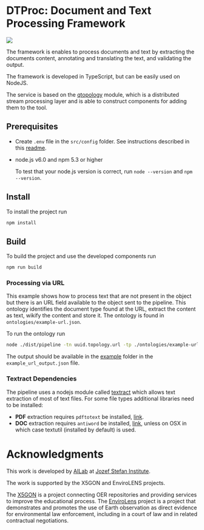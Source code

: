 # DTProc: Document and Text Processing Framework

[![](https://badgen.net/github/release/ErikNovak/DTProc)](https://github.com/ErikNovak/DTProc/release/)

The framework is enables to process documents and text by extracting the documents content,
annotating and translating the text, and validating the output.

The framework is developed in TypeScript, but can be easily used on NodeJS.

The service is based on the [qtopology](https://github.com/qminer/qtopology) module,
which is a distributed stream processing layer and is able to construct components
for adding them to the tool.

## Prerequisites

- Create `.env` file in the `src/config` folder. See instructions described in this [readme](./src/config/README.md).

- node.js v6.0 and npm 5.3 or higher

    To test that your node.js version is correct, run `node --version` and `npm --version`.


## Install

To install the project run

```bash
npm install
```

## Build

To build the project and use the developed components run
```bash
npm run build
```

### Processing via URL

This example shows how to process text that are not present in the object but there is
an URL field available to the object sent to the pipeline. This ontology identifies the
document type found at the URL, extract the content as text, wikify the content and
store it. The ontology is found in `ontologies/example-url.json`.

To run the ontology run

```bash
node ./dist/pipeline -tn uuid.topology.url -tp ./ontologies/example-url
```

The output should be available in the [example](../example) folder in the `example_url_output.json` file.


### Textract Dependencies

The pipeline uses a nodejs module called [textract](./lib/textract) which allows
text extraction of most of text files. For some file types additional libraries need to be installed:

- **PDF** extraction requires `pdftotext` be installed, [link](http://www.xpdfreader.com/download.html).
- **DOC** extraction requires `antiword` be installed, [link](http://www.winfield.demon.nl/), unless on OSX
    in which case textutil (installed by default) is used.


# Acknowledgments

This work is developed by [AILab](http://ailab.ijs.si/) at [Jozef Stefan Institute](https://www.ijs.si/).

The work is supported by the X5GON and EnviroLENS projects.

The [X5GON](https://www.x5gon.org/) is a project connecting OER repositories and providing services
to improve the educational process. The [EnviroLens](https://envirolens.eu/) project is a project
that demonstrates and promotes the use of Earth observation as direct evidence for environmental
law enforcement, including in a court of law and in related contractual negotiations.

